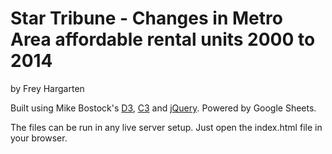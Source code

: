 Star Tribune - Changes in Metro Area affordable rental units 2000 to 2014
================

by Frey Hargarten

Built using Mike Bostock's [D3](https://github.com/mbostock/d3), [C3](https://github.com/masayuki0812/c3) and [jQuery](https://github.com/jquery/jquery). Powered by Google Sheets.

The files can be run in any live server setup. Just open the index.html file in your browser.

